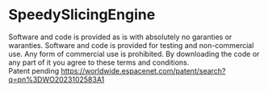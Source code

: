 # SpeedySlicingEngine
Software and code is provided as is with absolutely no garanties or waranties.
Software and code is provided for testing and non-commercial use.
Any form of commercial use is prohibited.
By downloading the code or any part of it you agree to these terms and conditions. \
Patent pending https://worldwide.espacenet.com/patent/search?q=pn%3DWO2023102583A1

